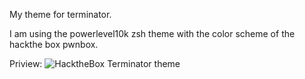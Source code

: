 My theme for terminator. 

I am using the powerlevel10k zsh theme with the color scheme of the hackthe box pwnbox. 

Priview:
![HacktheBox Terminator theme](/terminator/terminiator-HTB.png)
